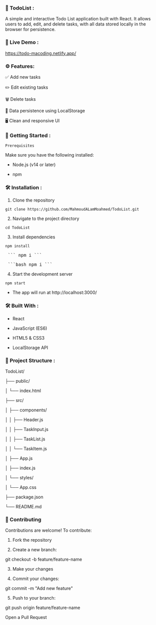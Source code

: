 ### 📝 TodoList :
A simple and interactive Todo List application built with React. It allows users to add, edit, and delete tasks, with all data stored locally in the browser for persistence.


### 🔗 Live Demo :
https://todo-macoding.netlify.app/


### ⚙️ Features:

✅ Add new tasks

✏️ Edit existing tasks

🗑️ Delete tasks

💾 Data persistence using LocalStorage

🖥️ Clean and responsive UI


### 🚀 Getting Started :

`Prerequisites`

Make sure you have the following installed:

- Node.js (v14 or later)

- npm


### 🛠️ Installation :

1. Clone the repository

`git clone https://github.com/MahmoudALamMoahmed/TodoList.git`

2. Navigate to the project directory

`cd TodoList`

3. Install dependencies

`npm install`

<pre> ``` npm i ``` </pre>

<pre> ```bash npm i ``` </pre>

4. Start the development server

`npm start`

- The app will run at http://localhost:3000/


### 🛠️ Built With :

- React

- JavaScript (ES6)

- HTML5 & CSS3

- LocalStorage API


### 📁 Project Structure :

TodoList/

├── public/

│   └── index.html

├── src/

│   ├── components/

│   │   ├── Header.js

│   │   ├── TaskInput.js

│   │   ├── TaskList.js

│   │   └── TaskItem.js

│   ├── App.js

│   ├── index.js

│   └── styles/

│       └── App.css

├── package.json

└── README.md


### 🤝 Contributing

Contributions are welcome! To contribute:

1. Fork the repository

2. Create a new branch:

git checkout -b feature/feature-name

3. Make your changes

4. Commit your changes:

git commit -m "Add new feature"

5. Push to your branch:

git push origin feature/feature-name

Open a Pull Request
